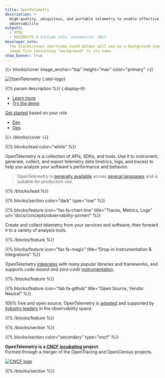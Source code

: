 ```yaml
---
title: OpenTelemetry
description: >-
  High-quality, ubiquitous, and portable telemetry to enable effective
  observability
outputs:
  - HTML
  - REDIRECTS # Include this `content/en` ONLY
developer_note:
  The blocks/cover shortcode (used below) will use as a background image any
  image file containing "background" in its name.
show_banner: true
---
```


<div class="d-none"><a rel="me" href="https://fosstodon.org/@opentelemetry"></a></div>

{{< blocks/cover image_anchor="top" height="max" color="primary" >}}

<!-- prettier-ignore -->
![OpenTelemetry](/img/logos/opentelemetry-horizontal-color.svg)
{.otel-logo}

<!-- prettier-ignore -->
{{% param description %}}
{.display-6}

<div class="l-primary-buttons mt-5">

- [Learn more](docs/what-is-opentelemetry/)
- [Try the demo](docs/demo/)

</div>

<div class="h3 mt-4">
<a class="text-secondary" href="docs/getting-started/">Get started</a> based on your role
</div>
<div class="l-get-started-buttons">

- [Dev](docs/getting-started/dev/)
- [Ops](docs/getting-started/ops/)

</div>
{{< /blocks/cover >}}

{{% blocks/lead color="white" %}}

OpenTelemetry is a collection of APIs, SDKs, and tools. Use it to instrument,
generate, collect, and export telemetry data (metrics, logs, and traces) to help
you analyze your software's performance and behavior.

> OpenTelemetry is [generally available](/status/) across
> [several languages](docs/languages/) and is suitable for production use.

{{% /blocks/lead %}}

{{% blocks/section color="dark" type="row" %}}

{{% blocks/feature icon="fas fa-chart-line" title="Traces, Metrics, Logs" url="docs/concepts/observability-primer/" %}}

Create and collect telemetry from your services and software, then forward it to
a variety of analysis tools.

{{% /blocks/feature %}}

{{% blocks/feature icon="fas fa-magic" title="Drop-in Instrumentation & Integrations" %}}

OpenTelemetry [integrates] with many popular libraries and frameworks, and
supports _code-based and zero-code_ [instrumentation].

[instrumentation]: /docs/concepts/instrumentation/
[integrates]: /ecosystem/integrations/

{{% /blocks/feature %}}

{{% blocks/feature icon="fab fa-github" title="Open Source, Vendor Neutral" %}}

100% free and open source, OpenTelemetry is [adopted] and supported by [industry
leaders] in the observability space.

[adopted]: /ecosystem/adopters/
[industry leaders]: /ecosystem/vendors/

{{% /blocks/feature %}}

{{% /blocks/section %}}

{{% blocks/section color="secondary" type="cncf" %}}

**OpenTelemetry is a [CNCF][] [incubating][] project**.<br> Formed through a
merger of the OpenTracing and OpenCensus projects.

[![CNCF logo][]][cncf]

[cncf]: https://cncf.io
[cncf logo]: /img/logos/cncf-white.svg
[incubating]: https://www.cncf.io/projects/

{{% /blocks/section %}}
